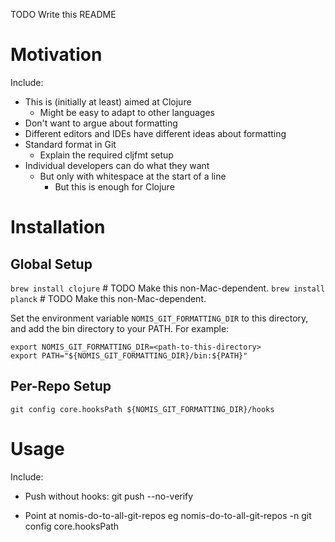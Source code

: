 TODO Write this README

# Motivation

Include:

- This is (initially at least) aimed at Clojure
  - Might be easy to adapt to other languages
- Don't want to argue about formatting
- Different editors and IDEs have different ideas about formatting
- Standard format in Git
  - Explain the required cljfmt setup
- Individual developers can do what they want
  - But only with whitespace at the start of a line
    - But this is enough for Clojure

# Installation

## Global Setup

`brew install clojure` # TODO Make this non-Mac-dependent.
`brew install planck`  # TODO Make this non-Mac-dependent.

Set the environment variable `NOMIS_GIT_FORMATTING_DIR` to this directory, and add the bin directory to your PATH. For example:

```
export NOMIS_GIT_FORMATTING_DIR=<path-to-this-directory>
export PATH="${NOMIS_GIT_FORMATTING_DIR}/bin:${PATH}"
```

## Per-Repo Setup

`git config core.hooksPath ${NOMIS_GIT_FORMATTING_DIR}/hooks`


# Usage

Include:

- Push without hooks:
    git push --no-verify

- Point at nomis-do-to-all-git-repos
  eg
    nomis-do-to-all-git-repos -n git config core.hooksPath

